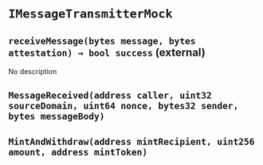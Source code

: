 # `IMessageTransmitterMock`

## `receiveMessage(bytes message, bytes attestation) → bool success` (external)

No description

## `MessageReceived(address caller, uint32 sourceDomain, uint64 nonce, bytes32 sender, bytes messageBody)`

## `MintAndWithdraw(address mintRecipient, uint256 amount, address mintToken)`
